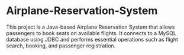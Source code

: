 # Airplane-Reservation-System
This project is a Java-based Airplane Reservation System that allows passengers to book seats on available flights. It connects to a MySQL database using JDBC and performs essential operations such as flight search, booking, and passenger registration.

